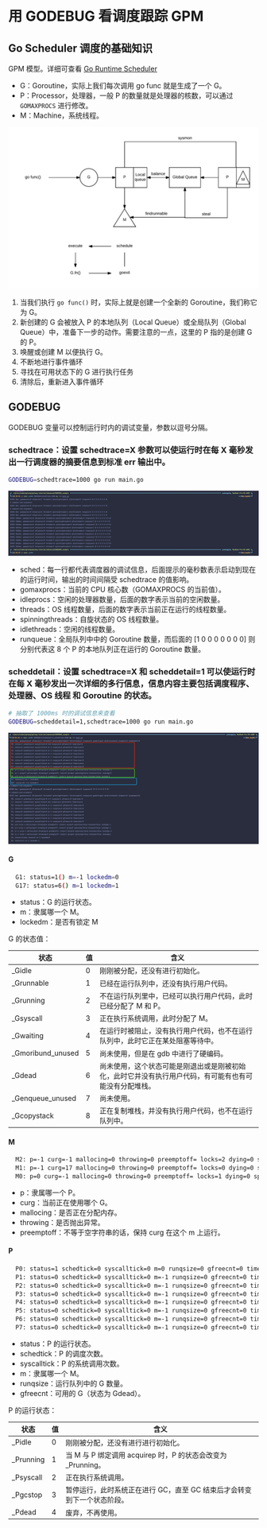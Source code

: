 # 用 GODEBUG 看调度跟踪 GPM

## Go Scheduler 调度的基础知识

GPM 模型。详细可查看 [Go Runtime Scheduler](https://speakerdeck.com/retervision/go-runtime-scheduler)

- G：Goroutine，实际上我们每次调用 go func 就是生成了一个 G。
- P：Processor，处理器，一般 P 的数量就是处理器的核数，可以通过 `GOMAXPROCS` 进行修改。
- M：Machine，系统线程。

![](imgs/gpm-scheduler.png)

1. 当我们执行 `go func()` 时，实际上就是创建一个全新的 Goroutine，我们称它为 G。
2. 新创建的 G 会被放入 P 的本地队列（Local Queue）或全局队列（Global Queue）中，准备下一步的动作。需要注意的一点，这里的 P 指的是创建 G 的 P。
3. 唤醒或创建 M 以便执行 G。
4. 不断地进行事件循环
5. 寻找在可用状态下的 G 进行执行任务
6. 清除后，重新进入事件循环

## GODEBUG

GODEBUG 变量可以控制运行时内的调试变量，参数以逗号分隔。

### schedtrace：设置 schedtrace=X 参数可以使运行时在每 X 毫秒发出一行调度器的摘要信息到标准 err 输出中。

```bash
GODEBUG=schedtrace=1000 go run main.go
```

![](./imgs/godebug-1.png)

- sched：每一行都代表调度器的调试信息，后面提示的毫秒数表示启动到现在的运行时间，输出的时间间隔受 schedtrace 的值影响。
- gomaxprocs：当前的 CPU 核心数（GOMAXPROCS 的当前值）。
- idleprocs：空闲的处理器数量，后面的数字表示当前的空闲数量。
- threads：OS 线程数量，后面的数字表示当前正在运行的线程数量。
- spinningthreads：自旋状态的 OS 线程数量。
- idlethreads：空闲的线程数量。
- runqueue：全局队列中中的 Goroutine 数量，而后面的 [1 0 0 0 0 0 0 0] 则分别代表这 8 个 P 的本地队列正在运行的 Goroutine 数量。

### scheddetail：设置 schedtrace=X 和 scheddetail=1 可以使运行时在每 X 毫秒发出一次详细的多行信息，信息内容主要包括调度程序、处理器、OS 线程 和 Goroutine 的状态。

```bash
# 抽取了 1000ms 时的调试信息来查看
GODEBUG=scheddetail=1,schedtrace=1000 go run main.go
```

![](./imgs/godebug-2.png)


#### G

```bash
  G1: status=1() m=-1 lockedm=0
  G17: status=6() m=1 lockedm=1
```

- status：G 的运行状态。
- m：隶属哪一个 M。
- lockedm：是否有锁定 M

G 的状态值：

| 状态                                                           |	值|	含义|
|--------------------------------------------------------------|---|---|
| _Gidle	                                                      |0	|刚刚被分配，还没有进行初始化。|
| _Grunnable	                                                  |1|	已经在运行队列中，还没有执行用户代码。|
| _Grunning	                                                   |2|	不在运行队列里中，已经可以执行用户代码，此时已经分配了 M 和 P。|
| _Gsyscall	                                                   |3|	正在执行系统调用，此时分配了 M。|
| _Gwaiting	                                                   |4|	在运行时被阻止，没有执行用户代码，也不在运行队列中，此时它正在某处阻塞等待中。|
| _Gmoribund_unused 	|5|	尚未使用，但是在 gdb 中进行了硬编码。                   |
| _Gdead	|6|	尚未使用，这个状态可能是刚退出或是刚被初始化，此时它并没有执行用户代码，有可能有也有可能没有分配堆栈。 |
| _Genqueue_unused	|7|	尚未使用。                                     |
| _Gcopystack	|8|	正在复制堆栈，并没有执行用户代码，也不在运行队列中。                     |


#### M

```bash
  M2: p=-1 curg=-1 mallocing=0 throwing=0 preemptoff= locks=2 dying=0 spinning=false blocked=false lockedg=-1
  M1: p=-1 curg=17 mallocing=0 throwing=0 preemptoff= locks=0 dying=0 spinning=false blocked=false lockedg=17
  M0: p=0 curg=-1 mallocing=0 throwing=0 preemptoff= locks=1 dying=0 spinning=false blocked=false lockedg=1
```

- p：隶属哪一个 P。
- curg：当前正在使用哪个 G。
- mallocing：是否正在分配内存。
- throwing：是否抛出异常。
- preemptoff：不等于空字符串的话，保持 curg 在这个 m 上运行。

#### P

```bash
  P0: status=1 schedtick=0 syscalltick=0 m=0 runqsize=0 gfreecnt=0 timerslen=0
  P1: status=0 schedtick=0 syscalltick=0 m=-1 runqsize=0 gfreecnt=0 timerslen=0
  P2: status=0 schedtick=0 syscalltick=0 m=-1 runqsize=0 gfreecnt=0 timerslen=0
  P3: status=0 schedtick=0 syscalltick=0 m=-1 runqsize=0 gfreecnt=0 timerslen=0
  P4: status=0 schedtick=0 syscalltick=0 m=-1 runqsize=0 gfreecnt=0 timerslen=0
  P5: status=0 schedtick=0 syscalltick=0 m=-1 runqsize=0 gfreecnt=0 timerslen=0
  P6: status=0 schedtick=0 syscalltick=0 m=-1 runqsize=0 gfreecnt=0 timerslen=0
  P7: status=0 schedtick=0 syscalltick=0 m=-1 runqsize=0 gfreecnt=0 timerslen=0
```

- status：P 的运行状态。
- schedtick：P 的调度次数。
- syscalltick：P 的系统调用次数。
- m：隶属哪一个 M。
- runqsize：运行队列中的 G 数量。
- gfreecnt：可用的 G（状态为 Gdead）。

P 的运行状态：

| 状态                                                 |	值|	含义|
|----------------------------------------------------|---|---|
| _Pidle	|0|	刚刚被分配，还没有进行进行初始化。|                         
| _Prunning	|1|	当 M 与 P 绑定调用 acquirep 时，P 的状态会改变为      _Prunning。|
|  _Psyscall	|2|	正在执行系统调用。|                              
|  _Pgcstop	|3|	暂停运行，此时系统正在进行 GC，直至 GC 结束后才会转变到下一个状态阶段。| 
|  _Pdead	|4|	废弃，不再使用。|                                  